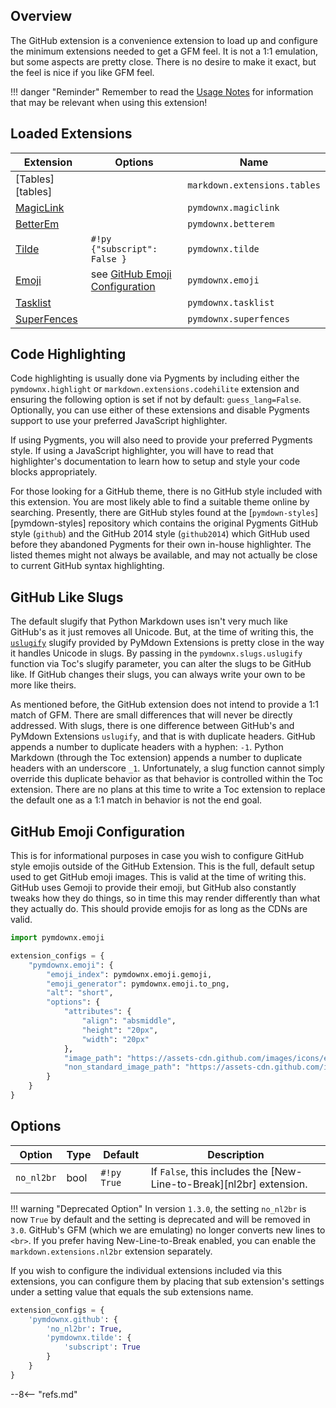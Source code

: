 ## Overview

The GitHub extension is a convenience extension to load up and configure the minimum extensions needed to get a GFM feel.  It is not a 1:1 emulation, but some aspects are pretty close.  There is no desire to make it exact, but the feel is nice if you like GFM feel.


!!! danger "Reminder"
    Remember to read the [Usage Notes](../usage_notes.md) for information that may be relevant when using this extension!


## Loaded Extensions

Extension                       | Options                                                       | Name
------------------------------- | ------------------------------------------------------------- | ----
[Tables][tables]                |                                                               | `markdown.extensions.tables`
[MagicLink](./magiclink.md)     |                                                               | `pymdownx.magiclink`
[BetterEm](./betterem.md)       |                                                               | `pymdownx.betterem`
[Tilde](./tilde.md)             | `#!py {"subscript": False }`                                  | `pymdownx.tilde`
[Emoji](./emoji.md)             | see [GitHub Emoji Configuration](#github-emoji-configuration) | `pymdownx.emoji`
[Tasklist](./tasklist.md)       |                                                               | `pymdownx.tasklist`
[SuperFences](./superfences.md) |                                                               | `pymdownx.superfences`


## Code Highlighting

Code highlighting is usually done via Pygments by including either the `pymdownx.highlight` or `markdown.extensions.codehilite` extension and ensuring the following option is set if not by default: `guess_lang=False`. Optionally, you can use either of these extensions and disable Pygments support to use your preferred JavaScript highlighter.

If using Pygments, you will also need to provide your preferred Pygments style. If using a JavaScript highlighter, you will have to read that highlighter's documentation to learn how to setup and style your code blocks appropriately.

For those looking for a GitHub theme, there is no GitHub style included with this extension. You are most likely able to find a suitable theme online by searching. Presently, there are GitHub styles found at the [`pymdown-styles`][pymdown-styles] repository which contains the original Pygments GitHub style (`github`) and the GitHub 2014 style (`github2014`) which GitHub used before they abandoned Pygments for their own in-house highlighter. The listed themes might not always be available, and may not actually be close to current GitHub syntax highlighting.

## GitHub Like Slugs

The default slugify that Python Markdown uses isn't very much like GitHub's as it just removes all Unicode. But, at the time of writing this, the [`uslugify`](../miscellaneous_extras.md#uslugify) slugify provided by PyMdown Extensions is pretty close in the way it handles Unicode in slugs. By passing in the `pymdownx.slugs.uslugify` function via Toc's slugify parameter, you can alter the slugs to be GitHub like. If GitHub changes their slugs, you can always write your own to be more like theirs.

As mentioned before, the GitHub extension does not intend to provide a 1:1 match of GFM. There are small differences that will never be directly addressed. With slugs, there is one difference between GitHub's and PyMdown Extensions `uslugify`, and that is with duplicate headers. GitHub appends a number to duplicate headers with a hyphen: `-1`. Python Markdown (through the Toc extension) appends a number to duplicate headers with an underscore `_1`. Unfortunately, a slug function cannot simply override this duplicate behavior as that behavior is controlled within the Toc extension. There are no plans at this time to write a Toc extension to replace the default one as a 1:1 match in behavior is not the end goal.

## GitHub Emoji Configuration

This is for informational purposes in case you wish to configure GitHub style emojis outside of the GitHub Extension. This is the full, default setup used to get GitHub emoji images.  This is valid at the time of writing this. GitHub uses Gemoji to provide their emoji, but GitHub also constantly tweaks how they do things, so in time this may render differently than what they actually do. This should provide emojis for as long as the CDNs are valid.

```python
import pymdownx.emoji

extension_configs = {
    "pymdownx.emoji": {
        "emoji_index": pymdownx.emoji.gemoji,
        "emoji_generator": pymdownx.emoji.to_png,
        "alt": "short",
        "options": {
            "attributes": {
                "align": "absmiddle",
                "height": "20px",
                "width": "20px"
            },
            "image_path": "https://assets-cdn.github.com/images/icons/emoji/unicode/",
            "non_standard_image_path": "https://assets-cdn.github.com/images/icons/emoji/"
        }
    }
}
```

## Options

Option               | Type    | Default      | Description
-------------------- | ------- | ------------ | -----------
`no_nl2br`           | bool    | `#!py True`  | If `False`, this includes the [New-Line-to-Break][nl2br] extension.


!!! warning "Deprecated Option"
    In version `1.3.0`, the setting `no_nl2br` is now `True` by default and the setting is deprecated and will be removed in `3.0`. GitHub's GFM (which we are emulating) no longer converts new lines to `<br>`.  If you prefer having New-Line-to-Break enabled, you can enable the `markdown.extensions.nl2br` extension separately.

If you wish to configure the individual extensions included via this extensions, you can configure them by placing that sub extension's settings under a setting value that equals the sub extensions name.

```py
extension_configs = {
    'pymdownx.github': {
        'no_nl2br': True,
        'pymdownx.tilde': {
            'subscript': True
        }
    }
}
```

--8<-- "refs.md"
